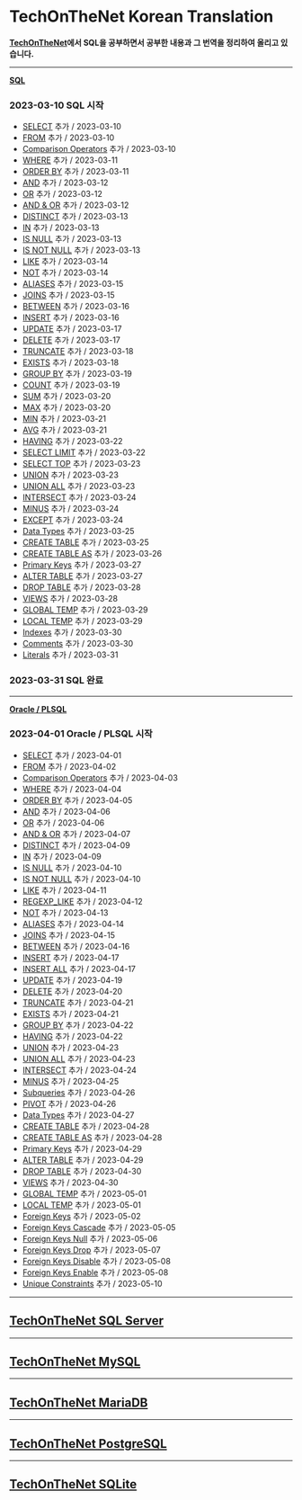 # TechOnTheNet Korean Translation

**[TechOnTheNet](https://www.techonthenet.com/index.php)에서 SQL을 공부하면서 공부한 내용과 그 번역을 정리하여 올리고 있습니다.**

---
**[SQL](SQL)**

### 2023-03-10 SQL 시작
- [SELECT](SQL/SELECT.md) 추가 / 2023-03-10
- [FROM](SQL/FROM.md) 추가 / 2023-03-10
- [Comparison Operators](SQL/Comparison_Operators.md) 추가 / 2023-03-10
- [WHERE](SQL/WHERE.md) 추가 / 2023-03-11
- [ORDER BY](SQL/ORDER_BY.md) 추가 / 2023-03-11
- [AND](SQL/AND.md) 추가 / 2023-03-12
- [OR](SQL/OR.md) 추가 / 2023-03-12
- [AND & OR](SQL/AND_OR.md) 추가 / 2023-03-12
- [DISTINCT](SQL/DISTINCT.md) 추가 / 2023-03-13
- [IN](SQL/IN.md) 추가 / 2023-03-13
- [IS NULL](SQL/IS_NULL.md) 추가 / 2023-03-13
- [IS NOT NULL](SQL/IS_NOT_NULL.md) 추가 / 2023-03-13
- [LIKE](SQL/LIKE.md) 추가 / 2023-03-14
- [NOT](SQL/NOT.md) 추가 / 2023-03-14
- [ALIASES](SQL/ALIASES.md) 추가 / 2023-03-15
- [JOINS](SQL/JOINS.md) 추가 / 2023-03-15
- [BETWEEN](SQL/BETWEEN.md) 추가 / 2023-03-16
- [INSERT](SQL/INSERT.md) 추가 / 2023-03-16
- [UPDATE](SQL/UPDATE.md) 추가 / 2023-03-17
- [DELETE](SQL/DELETE.md) 추가 / 2023-03-17
- [TRUNCATE](SQL/TRUNCATE.md) 추가 / 2023-03-18
- [EXISTS](SQL/EXISTS.md) 추가 / 2023-03-18
- [GROUP BY](SQL/GROUP_BY.md) 추가 / 2023-03-19
- [COUNT](SQL/COUNT.md) 추가 / 2023-03-19
- [SUM](SQL/SUM.md) 추가 / 2023-03-20
- [MAX](SQL/MAX.md) 추가 / 2023-03-20
- [MIN](SQL/MIN.md) 추가 / 2023-03-21
- [AVG](SQL/AVG.md) 추가 / 2023-03-21
- [HAVING](SQL/HAVING.md) 추가 / 2023-03-22
- [SELECT LIMIT](SQL/SELECT_LIMIT.md) 추가 / 2023-03-22
- [SELECT TOP](SQL/SELECT_TOP.md) 추가 / 2023-03-23
- [UNION](SQL/UNION.md) 추가 / 2023-03-23
- [UNION ALL](SQL/UNION_ALL.md) 추가 / 2023-03-23
- [INTERSECT](SQL/INTERSECT.md) 추가 / 2023-03-24
- [MINUS](SQL/MINUS.md) 추가 / 2023-03-24
- [EXCEPT](SQL/EXCEPT.md) 추가 / 2023-03-24
- [Data Types](SQL/Data_Types.md) 추가 / 2023-03-25
- [CREATE TABLE](SQL/CREATE_TABLE.md) 추가 / 2023-03-25
- [CREATE TABLE AS](SQL/CREATE_TABLE_AS.md) 추가 / 2023-03-26
- [Primary Keys](SQL/Primary_Keys.md) 추가 / 2023-03-27
- [ALTER TABLE](SQL/ALTER_TABLE.md) 추가 / 2023-03-27
- [DROP TABLE](SQL/DROP_TABLE.md) 추가 / 2023-03-28
- [VIEWS](SQL/VIEWS.md) 추가 / 2023-03-28
- [GLOBAL TEMP](SQL/GLOBAL_TEMP.md) 추가 / 2023-03-29
- [LOCAL TEMP](SQL/LOCAL_TEMP.md) 추가 / 2023-03-29
- [Indexes](SQL/Indexes.md) 추가 / 2023-03-30
- [Comments](SQL/Comments.md) 추가 / 2023-03-30
- [Literals](SQL/Literals.md) 추가 / 2023-03-31
### 2023-03-31 SQL 완료

---
**[Oracle / PLSQL](PLSQL)**

### 2023-04-01 Oracle / PLSQL 시작
- [SELECT](PLSQL/SELECT.md) 추가 / 2023-04-01
- [FROM](PLSQL/FROM.md) 추가 / 2023-04-02
- [Comparison Operators](PLSQL/Comparison_Operators.md) 추가 / 2023-04-03
- [WHERE](PLSQL/WHERE.md) 추가 / 2023-04-04
- [ORDER BY](PLSQL/ORDER_BY.md) 추가 / 2023-04-05
- [AND](PLSQL/AND.md) 추가 / 2023-04-06
- [OR](PLSQL/OR.md) 추가 / 2023-04-06
- [AND & OR](PLSQL/AND_OR.md) 추가 / 2023-04-07
- [DISTINCT](PLSQL/DISTINCT.md) 추가 / 2023-04-09
- [IN](PLSQL/IN.md) 추가 / 2023-04-09
- [IS NULL](PLSQL/IS_NULL.md) 추가 / 2023-04-10
- [IS NOT NULL](PLSQL/IS_NOT_NULL.md) 추가 / 2023-04-10
- [LIKE](PLSQL/LIKE.md) 추가 / 2023-04-11
- [REGEXP_LIKE](PLSQL/REGEXP_LIKE.md) 추가 / 2023-04-12
- [NOT](PLSQL/NOT.md) 추가 / 2023-04-13
- [ALIASES](PLSQL/ALIASES.md) 추가 / 2023-04-14
- [JOINS](PLSQL/JOINS.md) 추가 / 2023-04-15
- [BETWEEN](PLSQL/BETWEEN.md) 추가 / 2023-04-16
- [INSERT](PLSQL/INSERT.md) 추가 / 2023-04-17
- [INSERT ALL](PLSQL/INSERT_ALL.md) 추가 / 2023-04-17
- [UPDATE](PLSQL/UPDATE.md) 추가 / 2023-04-19
- [DELETE](PLSQL/DELETE.md) 추가 / 2023-04-20
- [TRUNCATE](PLSQL/TRUNCATE.md) 추가 / 2023-04-21
- [EXISTS](PLSQL/EXISTS.md) 추가 / 2023-04-21
- [GROUP BY](PLSQL/GROUP_BY.md) 추가 / 2023-04-22
- [HAVING](PLSQL/HAVING.md) 추가 / 2023-04-22
- [UNION](PLSQL/UNION.md) 추가 / 2023-04-23
- [UNION ALL](PLSQL/UNION_ALL.md) 추가 / 2023-04-23
- [INTERSECT](PLSQL/INTERSECT.md) 추가 / 2023-04-24
- [MINUS](PLSQL/MINUS.md) 추가 / 2023-04-25
- [Subqueries](PLSQL/Subqueries.md) 추가 / 2023-04-26
- [PIVOT](PLSQL/PIVOT.md) 추가 / 2023-04-26
- [Data Types](PLSQL/Data_Types.md) 추가 / 2023-04-27
- [CREATE TABLE](PLSQL/CREATE_TABLE.md) 추가 / 2023-04-28
- [CREATE TABLE AS](PLSQL/CREATE_TABLE_AS.md) 추가 / 2023-04-28
- [Primary Keys](PLSQL/Primary_Keys.md) 추가 / 2023-04-29
- [ALTER TABLE](PLSQL/ALTER_TABLE.md) 추가 / 2023-04-29
- [DROP TABLE](PLSQL/DROP_TABLE.md) 추가 / 2023-04-30
- [VIEWS](PLSQL/VIEWS.md) 추가 / 2023-04-30
- [GLOBAL TEMP](PLSQL/GLOBAL_TEMP.md) 추가 / 2023-05-01
- [LOCAL TEMP](PLSQL/LOCAL_TEMP.md) 추가 / 2023-05-01
- [Foreign Keys](PLSQL/Foreign_Keys.md) 추가 / 2023-05-02
- [Foreign Keys Cascade](PLSQL/Foreign_Keys_Cascade.md) 추가 / 2023-05-05
- [Foreign Keys Null](PLSQL/Foreign_Keys_Null.md) 추가 / 2023-05-06
- [Foreign Keys Drop](PLSQL/Foreign_Keys_Drop.md) 추가 / 2023-05-07
- [Foreign Keys Disable](PLSQL/Foreign_Keys_Disable.md) 추가 / 2023-05-08
- [Foreign Keys Enable](PLSQL/Foreign_Keys_Enable.md) 추가 / 2023-05-08
- [Unique Constraints](PLSQL/UNIQUE_Constraints.md) 추가 / 2023-05-10

---
## [TechOnTheNet SQL Server](https://www.techonthenet.com/sql_server/index.php)

---
## [TechOnTheNet MySQL](https://www.techonthenet.com/mysql/index.php)

---
## [TechOnTheNet MariaDB](https://www.techonthenet.com/mariadb/index.php)

---
## [TechOnTheNet PostgreSQL](https://www.techonthenet.com/postgresql/index.php)

---
## [TechOnTheNet SQLite](https://www.techonthenet.com/sqlite/index.php)